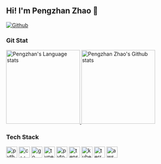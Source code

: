 ## Hi! I'm Pengzhan Zhao 👋

[![Github](https://img.shields.io/github/followers/borontion?label=Follow&style=social)](https://github.com/borontion)

### Git Stat

<!-- [![Top Langs](https://github-readme-stats.vercel.app/api/top-langs/?username=borontion&layout=compact)](https://github.com/anuraghazra/github-readme-stats) -->

<div align="left"> 
  <a href="https://github.com/anuraghazra/github-readme-stats">
    <img height=200 src="https://github-readme-stats-git-masterrstaa-rickstaa.vercel.app/api/top-langs/?username=borontion&layout=compact&langs_count=8&hide_border=true&role=owner,collaborator&card_width=200" alt="Pengzhan's Language stats" />
  </a>
  <a href="https://github.com/anuraghazra/github-readme-stats">
    <img height=200 src="https://github-readme-stats-git-masterrstaa-rickstaa.vercel.app/api?username=borontion&show_icons=true&count_private=true&hide_border=true&include_all_commits=true&role=owner,collaborator&exclude_repo=github-readme-stats&card_width=200" alt="Pengzhan Zhao's Github stats" />
  </a>
</div>

### Tech Stack

<div>
  <img align="center" height="30" alt="python" src="https://www.svgrepo.com/download/452091/python.svg">
  <img align="center" height="30" alt="c++" src="https://www.svgrepo.com/download/373528/cpp3.svg">
  <img align="center" height="30" alt="go" src="https://www.svgrepo.com/download/349380/go.svg">
  <img align="center" height="30" alt="typescript" src="https://www.svgrepo.com/download/374146/typescript-official.svg">
  <img align="center" height="30" alt="pytorch" src="https://avatars.githubusercontent.com/u/21003710?s=200&v=4">
  <img align="center" height="30" alt="tensorflow" src="https://avatars.githubusercontent.com/u/15658638?s=200&v=4">
  <img align="center" height="30" alt="kubernetes" src="https://www.svgrepo.com/download/376331/kubernetes.svg">
  <img align="center" height="30" alt="terraform" src="https://www.svgrepo.com/download/448253/terraform.svg">
  <img align="center" height="30" alt="aws" src="https://www.svgrepo.com/download/448266/aws.svg">
</div>
